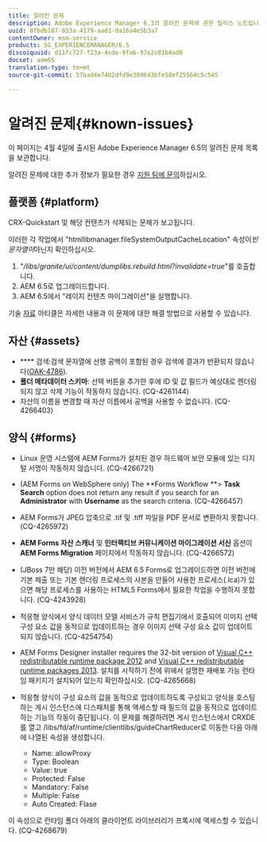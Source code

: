 ```yaml
---
title: 알려진 문제
description: Adobe Experience Manager 6.3의 알려진 문제에 관한 릴리스 노트입니다
uuid: 8fbdb167-833a-4179-aad1-0a26a4e5b3a7
contentOwner: msm-service
products: SG_EXPERIENCEMANAGER/6.5
discoiquuid: d11fc727-f23a-4cde-9fa6-97e2c81b4ad0
docset: aem65
translation-type: tm+mt
source-git-commit: 57bad4e74b2dfd9e389643bfe58ef25564c5c545

---
```



# 알려진 문제{#known-issues}

이 페이지는 4월 4일에 출시된 Adobe Experience Manager 6.5의 알려진 문제 목록을 보관합니다.

알려진 문제에 대한 추가 정보가 필요한 경우 [지원 팀에 문의](https://helpx.adobe.com/support/experience-manager.html)하십시오.

## 플랫폼 {#platform}

CRX-Quickstart 및 해당 컨텐츠가 삭제되는 문제가 보고됩니다.

이러한 각 작업에서 &quot;htmllibmanager.fileSystemOutputCacheLocation&quot; 속성이&#x200B;*빈 문자열이*&#x200B;아닌지 확인하십시오.

1. &quot;*/libs/granite/ui/content/dumplibs.rebuild.html?invalidate=true*&quot;를 호출합니다.
2. AEM 6.5로 업그레이드합니다.
3. AEM 6.5에서 &quot;레이지 컨텐츠 마이그레이션&quot;을 실행합니다.

기술 [자료](https://helpx.adobe.com/experience-manager/kb/avoid-crx-quickstart-deletion-in-aem-6-5.html) 아티클은 자세한 내용과 이 문제에 대한 해결 방법으로 사용할 수 있습니다.

## 자산 {#assets}

* **** 검색:검색 문자열에 선행 공백이 포함된 경우 검색에 결과가 반환되지 않습니다([OAK-4786](https://issues.apache.org/jira/browse/OAK-4786)).
* **폴더 메타데이터 스키마**: 선택 버튼을 추가한 후에 ID 및 값 필드가 예상대로 렌더링되지 않고 삭제 기능이 작동하지 않습니다. (CQ-4261144)
* 자산의 이름을 변경할 때 자산 이름에서 공백을 사용할 수 없습니다. (CQ-4266403)

## 양식 {#forms}

* Linux 운영 시스템에 AEM Forms가 설치된 경우 하드웨어 보안 모듈에 있는 디지털 서명이 작동하지 않습니다. (CQ-4266721)
* (AEM Forms on WebSphere only) The **Forms Workflow **> **Task Search** option does not return any result if you search for an **Administrator** with **Username** as the search criteria. (CQ-4266457)

* AEM Forms가 JPEG 압축으로 .tif 및 .tiff 파일을 PDF 문서로 변환하지 못합니다. (CQ-4265972)
* **AEM Forms 자산 스캐너** 및 **인터랙티브 커뮤니케이션 마이그레이션 서신** 옵션이 **AEM Forms Migration** 페이지에서 작동하지 않습니다. (CQ-4266572)

* (JBoss 7만 해당) 이전 버전에서 AEM 6.5 Forms로 업그레이드하면 이전 버전에 기본 제출 또는 기본 렌더링 프로세스의 사본을 만들어 사용한 프로세스(.lca)가 있으면 해당 프로세스를 사용하는 HTML5 Forms에서 필요한 작업을 수행하지 못합니다. (CQ-4243928)
* 적응형 양식에서 양식 데이터 모델 서비스가 규칙 편집기에서 호출되어 이미지 선택 구성 요소 값을 동적으로 업데이트하는 경우 이미지 선택 구성 요소 값이 업데이트되지 않습니다. (CQ-4254754)
* AEM Forms Designer installer requires the 32-bit version of [Visual C++ redistributable runtime package 2012](https://support.microsoft.com/en-in/help/2977003/the-latest-supported-visual-c-downloads) and [Visual C++ redistributable runtime packages 2013](https://support.microsoft.com/en-in/help/3179560/update-for-visual-c-2013-and-visual-c-redistributable-package). 설치를 시작하기 전에 위에서 설명한 재배포 가능 런타임 패키지가 설치되어 있는지 확인하십시오. (CQ-4265668)

* 적응형 양식이 구성 요소의 값을 동적으로 업데이트하도록 구성되고 양식을 호스팅하는 게시 인스턴스에 디스패처를 통해 액세스할 때 필드의 값을 동적으로 업데이트하는 기능의 작동이 중단됩니다. 이 문제를 해결하려면 게시 인스턴스에서 CRXDE를 열고 /libs/fd/af/runtime/clientlibs/guideChartReducer로 이동한 다음 아래에 나열된 속성을 생성합니다.

   * Name: allowProxy
   * Type: Boolean
   * Value: true
   * Protected: False
   * Mandatory: False
   * Multiple: False
   * Auto Created: Flase

이 속성으로 런타임 폴더 아래의 클라이언트 라이브러리가 프록시에 액세스할 수 있습니다. (CQ-4268679)

